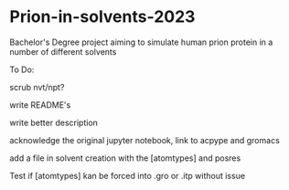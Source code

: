 # Prion-in-solvents-2023
Bachelor's Degree project aiming to simulate human prion protein in a number of different solvents


To Do:

scrub nvt/npt?

write README's

write better description

acknowledge the original jupyter notebook, link to acpype and gromacs

add a file in solvent creation with the [atomtypes] and posres

Test if [atomtypes] kan be forced into .gro or .itp without issue
